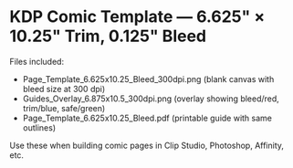 # KDP Comic Template — 6.625" × 10.25" Trim, 0.125" Bleed

Files included:
- Page_Template_6.625x10.25_Bleed_300dpi.png (blank canvas with bleed size at 300 dpi)
- Guides_Overlay_6.875x10.5_300dpi.png (overlay showing bleed/red, trim/blue, safe/green)
- Page_Template_6.625x10.25_Bleed.pdf (printable guide with same outlines)

Use these when building comic pages in Clip Studio, Photoshop, Affinity, etc.